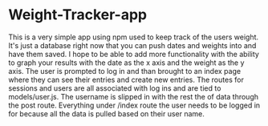 # Weight-Tracker-app
This is a very simple app using npm used to keep track of the users weight. It's just a database right now that you can push dates and weights into and have them saved. I hope to be able to add more functionality with the ability to graph your results with the date as the x axis and the weight as the y axis. The user is prompted to log in and than brought to an index page where they can see their entries and create new entries. The routes for sessions and users are all associated with log ins and are tied to models/user.js. The username is slipped in with the rest the of data through the post route. Everything under /index route the user needs to be logged in for because all the data is pulled based on their user name.
